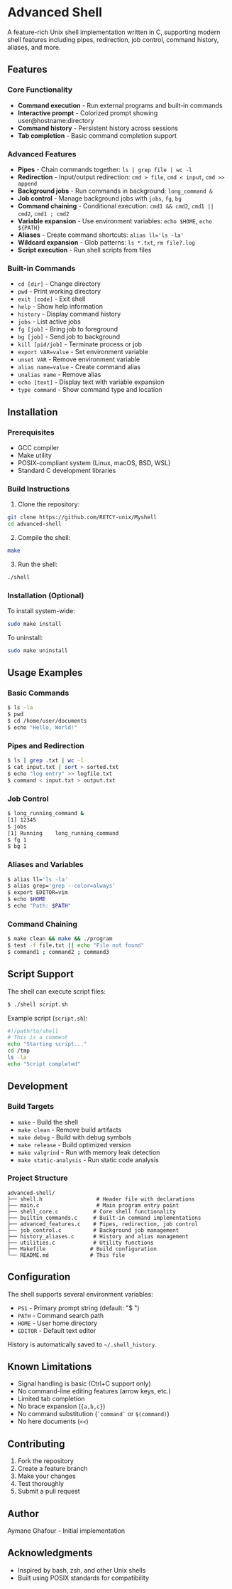 # Advanced Shell

A feature-rich Unix shell implementation written in C, supporting modern shell features including pipes, redirection, job control, command history, aliases, and more.

## Features

### Core Functionality
- **Command execution** - Run external programs and built-in commands
- **Interactive prompt** - Colorized prompt showing user@hostname:directory
- **Command history** - Persistent history across sessions
- **Tab completion** - Basic command completion support

### Advanced Features
- **Pipes** - Chain commands together: `ls | grep file | wc -l`
- **Redirection** - Input/output redirection: `cmd > file`, `cmd < input`, `cmd >> append`
- **Background jobs** - Run commands in background: `long_command &`
- **Job control** - Manage background jobs with `jobs`, `fg`, `bg`
- **Command chaining** - Conditional execution: `cmd1 && cmd2`, `cmd1 || cmd2`, `cmd1 ; cmd2`
- **Variable expansion** - Use environment variables: `echo $HOME`, `echo ${PATH}`
- **Aliases** - Create command shortcuts: `alias ll='ls -la'`
- **Wildcard expansion** - Glob patterns: `ls *.txt`, `rm file?.log`
- **Script execution** - Run shell scripts from files

### Built-in Commands
- `cd [dir]` - Change directory
- `pwd` - Print working directory  
- `exit [code]` - Exit shell
- `help` - Show help information
- `history` - Display command history
- `jobs` - List active jobs
- `fg [job]` - Bring job to foreground
- `bg [job]` - Send job to background  
- `kill [pid/job]` - Terminate process or job
- `export VAR=value` - Set environment variable
- `unset VAR` - Remove environment variable
- `alias name=value` - Create command alias
- `unalias name` - Remove alias
- `echo [text]` - Display text with variable expansion
- `type command` - Show command type and location

## Installation

### Prerequisites
- GCC compiler
- Make utility
- POSIX-compliant system (Linux, macOS, BSD, WSL)
- Standard C development libraries

### Build Instructions

1. Clone the repository:
```bash
git clone https://github.com/RETCY-unix/Myshell
cd advanced-shell
```

2. Compile the shell:
```bash
make
```

3. Run the shell:
```bash
./shell
```

### Installation (Optional)
To install system-wide:
```bash
sudo make install
```

To uninstall:
```bash
sudo make uninstall
```

## Usage Examples

### Basic Commands
```bash
$ ls -la
$ pwd
$ cd /home/user/documents
$ echo "Hello, World!"
```

### Pipes and Redirection
```bash
$ ls | grep .txt | wc -l
$ cat input.txt | sort > sorted.txt
$ echo "log entry" >> logfile.txt
$ command < input.txt > output.txt
```

### Job Control
```bash
$ long_running_command &
[1] 12345
$ jobs
[1] Running    long_running_command
$ fg 1
$ bg 1
```

### Aliases and Variables
```bash
$ alias ll='ls -la'
$ alias grep='grep --color=always'
$ export EDITOR=vim
$ echo $HOME
$ echo "Path: $PATH"
```

### Command Chaining
```bash
$ make clean && make && ./program
$ test -f file.txt || echo "File not found"
$ command1 ; command2 ; command3
```

## Script Support

The shell can execute script files:

```bash
$ ./shell script.sh
```

Example script (`script.sh`):
```bash
#!/path/to/shell
# This is a comment
echo "Starting script..."
cd /tmp
ls -la
echo "Script completed"
```

## Development

### Build Targets
- `make` - Build the shell
- `make clean` - Remove build artifacts
- `make debug` - Build with debug symbols
- `make release` - Build optimized version
- `make valgrind` - Run with memory leak detection
- `make static-analysis` - Run static code analysis

### Project Structure
```
advanced-shell/
├── shell.h                 # Header file with declarations
├── main.c                  # Main program entry point
├── shell_core.c           # Core shell functionality
├── builtin_commands.c     # Built-in command implementations
├── advanced_features.c    # Pipes, redirection, job control
├── job_control.c          # Background job management
├── history_aliases.c      # History and alias management  
├── utilities.c            # Utility functions
├── Makefile              # Build configuration
└── README.md             # This file
```

## Configuration

The shell supports several environment variables:
- `PS1` - Primary prompt string (default: "$ ")
- `PATH` - Command search path
- `HOME` - User home directory
- `EDITOR` - Default text editor

History is automatically saved to `~/.shell_history`.

## Known Limitations

- Signal handling is basic (Ctrl+C support only)
- No command-line editing features (arrow keys, etc.)
- Limited tab completion
- No brace expansion (`{a,b,c}`)
- No command substitution (`` `command` `` or `$(command)`)
- No here documents (`<<`)

## Contributing

1. Fork the repository
2. Create a feature branch
3. Make your changes
4. Test thoroughly
5. Submit a pull request


## Author

Aymane Ghafour - Initial implementation

## Acknowledgments

- Inspired by bash, zsh, and other Unix shells
- Built using POSIX standards for compatibility
